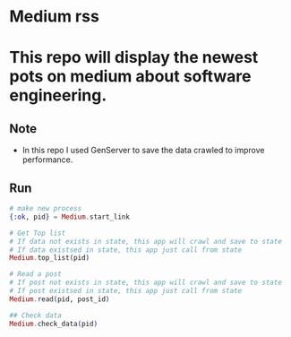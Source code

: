 # Medium rss
# This repo will display the newest pots on medium about software engineering.

## Note
- In this repo I used GenServer to save the data crawled to improve performance.
## Run

```elixir
# make new process
{:ok, pid} = Medium.start_link

# Get Top list
# If data not exists in state, this app will crawl and save to state
# If data existsed in state, this app just call from state
Medium.top_list(pid)

# Read a post
# If post not exists in state, this app will crawl and save to state
# If post existsed in state, this app just call from state
Medium.read(pid, post_id)

## Check data
Medium.check_data(pid)
```
